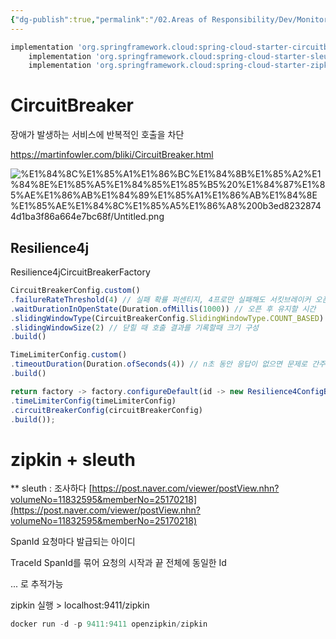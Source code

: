 ```yaml
---
{"dg-publish":true,"permalink":"/02.Areas of Responsibility/Dev/Monitoring & Incident/장애처리 분산추적/","tags":["dev","incident","issue","troubleshooting"],"noteIcon":""}
---
```



```jsx
implementation 'org.springframework.cloud:spring-cloud-starter-circuitbreaker-resilience4j'
	implementation 'org.springframework.cloud:spring-cloud-starter-sleuth'
	implementation 'org.springframework.cloud:spring-cloud-starter-zipkin:2.2.3.RELEASE'
```

# CircuitBreaker

장애가 발생하는 서비스에 반복적인 호출을 차단

https://martinfowler.com/bliki/CircuitBreaker.html

![%E1%84%8C%E1%85%A1%E1%86%BC%E1%84%8B%E1%85%A2%E1%84%8E%E1%85%A5%E1%84%85%E1%85%B5%20%E1%84%87%E1%85%AE%E1%86%AB%E1%84%89%E1%85%A1%E1%86%AB%E1%84%8E%E1%85%AE%E1%84%8C%E1%85%A5%E1%86%A8%200b3ed82328744d1ba3f86a664e7bc68f/Untitled.png](%E1%84%8C%E1%85%A1%E1%86%BC%E1%84%8B%E1%85%A2%E1%84%8E%E1%85%A5%E1%84%85%E1%85%B5%20%E1%84%87%E1%85%AE%E1%86%AB%E1%84%89%E1%85%A1%E1%86%AB%E1%84%8E%E1%85%AE%E1%84%8C%E1%85%A5%E1%86%A8%200b3ed82328744d1ba3f86a664e7bc68f/Untitled.png)

## Resilience4j

Resilience4jCircuitBreakerFactory

```jsx
CircuitBreakerConfig.custom()
.failureRateThreshold(4) // 실패 확률 퍼센티지, 4프로만 실패해도 서킷브레이커 오픈
.waitDurationInOpenState(Duration.ofMillis(1000)) // 오픈 후 유지할 시간
.slidingWindowType(CircuitBreakerConfig.SlidingWindowType.COUNT_BASED) // 닫힐 때 결과를 기록할 슬라이딩 창의 유형
.slidingWindowSize(2) // 닫힐 때 호출 결과를 기록할때 크기 구성 
.build()
```

```jsx
TimeLimiterConfig.custom()
.timeoutDuration(Duration.ofSeconds(4)) // n초 동안 응답이 없으면 문제로 간주한다
.build()
```

```jsx
return factory -> factory.configureDefault(id -> new Resilience4ConfigBuilder(id)
.timeLimiterConfig(timeLimiterConfig)
.circuitBreakerConfig(circuitBreakerConfig)
.build());
```

# zipkin + sleuth

** sleuth : 조사하다
[https://post.naver.com/viewer/postView.nhn?volumeNo=11832595&memberNo=25170218](https://post.naver.com/viewer/postView.nhn?volumeNo=11832595&memberNo=25170218)

SpanId 요청마다 발급되는 아이디

TraceId SpanId를 묶어 요청의 시작과 끝 전체에 동일한 Id

... 로 추적가능

zipkin 실행 > localhost:9411/zipkin

```jsx
docker run -d -p 9411:9411 openzipkin/zipkin
```